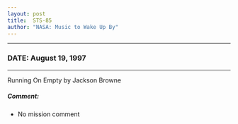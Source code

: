 ```yaml
---
layout: post
title:  STS-85
author: "NASA: Music to Wake Up By"
---
```


----
### DATE: August 19, 1997
----
Running On Empty by Jackson Browne

##### Comment:
* No mission comment
